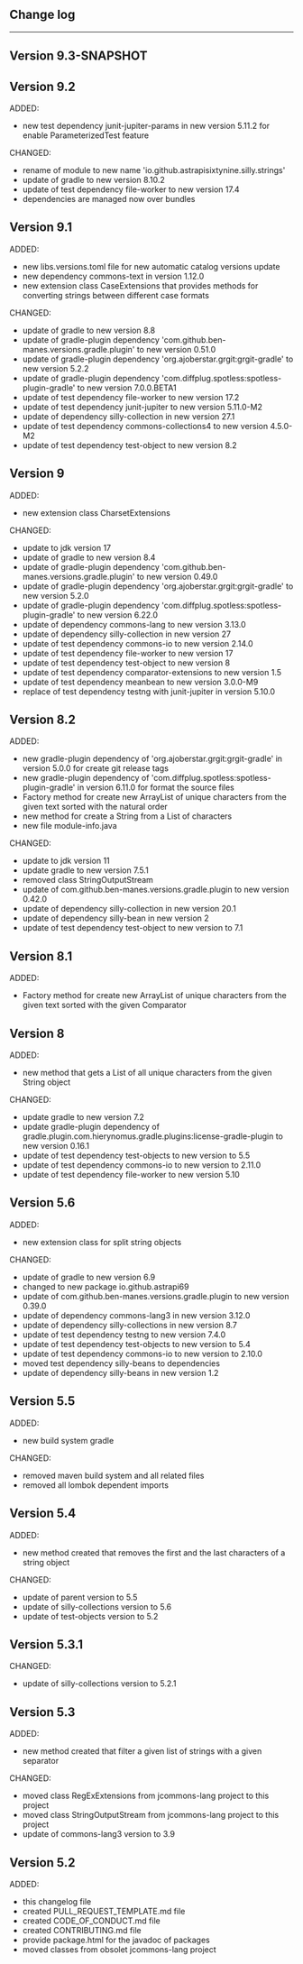 ## Change log
----------------------

Version 9.3-SNAPSHOT
-------------


Version 9.2
-------------

ADDED:

- new test dependency junit-jupiter-params in new version 5.11.2 for enable ParameterizedTest feature

CHANGED:

- rename of module to new name 'io.github.astrapisixtynine.silly.strings'
- update of gradle to new version 8.10.2
- update of test dependency file-worker to new version 17.4
- dependencies are managed now over bundles

Version 9.1
-------------

ADDED:

- new libs.versions.toml file for new automatic catalog versions update
- new dependency commons-text in version 1.12.0
- new extension class CaseExtensions that provides methods for converting strings between different case formats

CHANGED:

- update of gradle to new version 8.8
- update of gradle-plugin dependency 'com.github.ben-manes.versions.gradle.plugin' to new version 0.51.0
- update of gradle-plugin dependency 'org.ajoberstar.grgit:grgit-gradle' to new version 5.2.2
- update of gradle-plugin dependency 'com.diffplug.spotless:spotless-plugin-gradle' to new version 7.0.0.BETA1
- update of test dependency file-worker to new version 17.2
- update of test dependency junit-jupiter to new version 5.11.0-M2
- update of dependency silly-collection in new version 27.1
- update of test dependency commons-collections4 to new version 4.5.0-M2
- update of test dependency test-object to new version 8.2

Version 9
-------------

ADDED:

- new extension class CharsetExtensions

CHANGED:

- update to jdk version 17
- update of gradle to new version 8.4
- update of gradle-plugin dependency 'com.github.ben-manes.versions.gradle.plugin' to new version 0.49.0
- update of gradle-plugin dependency 'org.ajoberstar.grgit:grgit-gradle' to new version 5.2.0
- update of gradle-plugin dependency 'com.diffplug.spotless:spotless-plugin-gradle' to new version 6.22.0
- update of dependency commons-lang to new version 3.13.0
- update of dependency silly-collection in new version 27
- update of test dependency commons-io to new version 2.14.0
- update of test dependency file-worker to new version 17
- update of test dependency test-object to new version 8
- update of test dependency comparator-extensions to new version 1.5
- update of test dependency meanbean to new version 3.0.0-M9
- replace of test dependency testng with junit-jupiter in version 5.10.0


Version 8.2
-------------

ADDED:

- new gradle-plugin dependency of 'org.ajoberstar.grgit:grgit-gradle' in version 5.0.0 for create
  git release tags
- new gradle-plugin dependency of 'com.diffplug.spotless:spotless-plugin-gradle' in version 6.11.0
  for format the source files
- Factory method for create new ArrayList of unique characters from the given text sorted with the natural order
- new method for create a String from a List of characters
- new file module-info.java

CHANGED:

- update to jdk version 11
- update gradle to new version 7.5.1
- removed class StringOutputStream
- update of com.github.ben-manes.versions.gradle.plugin to new version 0.42.0
- update of dependency silly-collection in new version 20.1
- update of dependency silly-bean in new version 2
- update of test dependency test-object to new version to 7.1

Version 8.1
-------------

ADDED:

- Factory method for create new ArrayList of unique characters from the given text sorted with the given Comparator

Version 8
-------------

ADDED:

- new method that gets a List of all unique characters from the given String object

CHANGED:

- update gradle to new version 7.2
- update gradle-plugin dependency of gradle.plugin.com.hierynomus.gradle.plugins:license-gradle-plugin to new version
  0.16.1
- update of test dependency test-objects to new version to 5.5
- update of test dependency commons-io to new version to 2.11.0
- update of test dependency file-worker to new version 5.10

Version 5.6
-------------

ADDED:

- new extension class for split string objects

CHANGED:

- update of gradle to new version 6.9
- changed to new package io.github.astrapi69
- update of com.github.ben-manes.versions.gradle.plugin to new version 0.39.0
- update of dependency commons-lang3 in new version 3.12.0
- update of dependency silly-collections in new version 8.7
- update of test dependency testng to new version 7.4.0
- update of test dependency test-objects to new version to 5.4
- update of test dependency commons-io to new version to 2.10.0
- moved test dependency silly-beans to dependencies
- update of dependency silly-beans in new version 1.2

Version 5.5
-------------

ADDED:

- new build system gradle

CHANGED:

- removed maven build system and all related files
- removed all lombok dependent imports

Version 5.4
-------------

ADDED:

- new method created that removes the first and the last characters of a string object

CHANGED:

- update of parent version to 5.5
- update of silly-collections version to 5.6
- update of test-objects version to 5.2

Version 5.3.1
-------------

CHANGED:

- update of silly-collections version to 5.2.1

Version 5.3
-------------

ADDED:

- new method created that filter a given list of strings with a given separator

CHANGED:

- moved class RegExExtensions from jcommons-lang project to this project
- moved class StringOutputStream from jcommons-lang project to this project
- update of commons-lang3 version to 3.9

Version 5.2
-------------

ADDED:

- this changelog file
- created PULL_REQUEST_TEMPLATE.md file
- created CODE_OF_CONDUCT.md file
- created CONTRIBUTING.md file
- provide package.html for the javadoc of packages
- moved classes from obsolet jcommons-lang project

